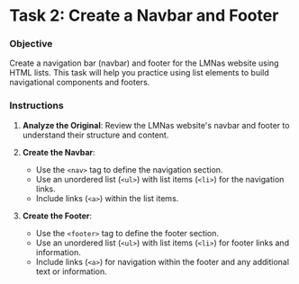 # **Task 2: Create a Navbar and Footer**

### **Objective**
Create a navigation bar (navbar) and footer for the LMNas website using HTML lists. This task will help you practice using list elements to build navigational components and footers.

### **Instructions**

1.  **Analyze the Original**: Review the LMNas website's navbar and footer to understand their structure and content.
    
2.  **Create the Navbar**:
    
    -   Use the `<nav>` tag to define the navigation section.
    -   Use an unordered list (`<ul>`) with list items (`<li>`) for the navigation links.
    -   Include links (`<a>`) within the list items.

3. **Create the Footer**:

	-   Use the `<footer>` tag to define the footer section.
	-   Use an unordered list (`<ul>`) with list items (`<li>`) for footer links and information.
	-   Include links (`<a>`) for navigation within the footer and any additional text or information.


<!--stackedit_data:
eyJoaXN0b3J5IjpbLTExNDQxNTk3MjJdfQ==
-->